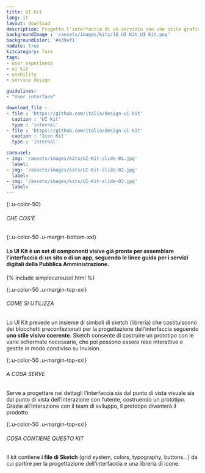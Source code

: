 ```yaml
---
title: UI Kit
lang: it
layout: download
description: Progetta l’interfaccia di un servizio con uno stile grafico semplice e coerente
backgroundImage : '/assets/images/kits/10_UI Kit_UI Kit.png'
backgroundColor: '#439af1'
nodate: true
kitcategory: fare
tags: 
- user experience
- ui kit
- usability
- service design

guidelines:
- "User interface"

download_file :
- file : 'https://github.com/italia/design-ui-kit'
  caption : 'UI Kit'
  type : 'internal'
- file : 'https://github.com/italia/design-ui-kit'
  caption : 'Icon Kit'
  type : 'internal'

carousel:
- img: '/assets/images/kits/UI-Kit-slide-01.jpg'
  label:
- img: '/assets/images/kits/UI-Kit-slide-02.jpg'
  label:
- img: '/assets/images/kits/UI-Kit-slide-03.jpg'
  label:
---
```


{:.u-color-50}
###### CHE COS’È

{:.u-color-50 .u-margin-bottom-xxl}
#### Lo UI Kit è un set di componenti visive già pronte per assemblare l’interfaccia di un sito o di un app, seguendo le linee guida per i servizi digitali della Pubblica Amministrazione.
{% include simplecarousel.html  %} 

{:.u-color-50 .u-margin-top-xxl}
###### COME SI UTILIZZA
Lo UI Kit prevede un insieme di simboli di sketch (libreria) che costituiscono dei blocchetti preconfezionati per la progettazione dell’interfaccia seguendo **uno stile visivo coerente**. Sketch consente di costruire un prototipo con le varie schermate necessarie, che poi possono essere rese interattive e gestite in modo condiviso su Invision.


{:.u-color-50 .u-margin-top-xxl}
###### A COSA SERVE
Serve a progettare nei dettagli l’interfaccia sia dal punto di vista visuale sia dal punto di vista dell’interazione con l’utente, costruendo un prototipo. Grazie all’interazione con il team di sviluppo, il prototipo diventerà il prodotto.

{:.u-color-50 .u-margin-top-xxl}
###### COSA CONTIENE QUESTO KIT
Il kit contiene **i file di Sketch** (grid system, colors, typography, buttons…) da cui partire per la progettazione dell’interfaccia e una libreria di icone. 
